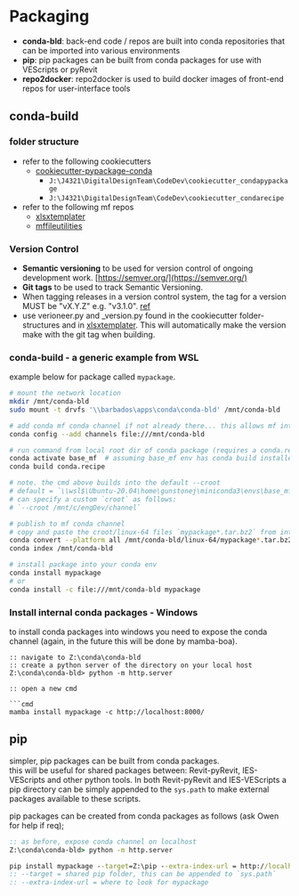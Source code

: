 # Packaging

- __conda-bld__: back-end code / repos are built into conda repositories that can be imported into various environments
- __pip__: pip packages can be built from conda packages for use with VEScripts or pyRevit
- __repo2docker__: repo2docker is used to build docker images of front-end repos for user-interface tools


## conda-build

### folder structure

- refer to the following cookiecutters
  - [cookiecutter-pypackage-conda](https://github.com/michaelaye/cookiecutter-pypackage-conda)
    - `J:\J4321\DigitalDesignTeam\CodeDev\cookiecutter_condapypackage`
    - `J:\J4321\DigitalDesignTeam\CodeDev\cookiecutter_condarecipe`
- refer to the following mf repos
  - [xlsxtemplater](https://github.com/gunstonej/xlsxtemplater)
  - [mffileutilities](https://github.com/buckettt/mffileutilities)

### Version Control

- __Semantic versioning__ to be used for version control of ongoing development work.
[https://semver.org/](https://semver.org/)
- __Git tags__ to be used to track Semantic Versioning.
- When tagging releases in a version control system, the tag for a version MUST be "vX.Y.Z" e.g. "v3.1.0". 
[ref](https://stackoverflow.com/questions/2006265/is-there-a-standard-naming-convention-for-git-tags)
- use verioneer.py and _version.py found in the cookiecutter folder-structures and in [xlsxtemplater](https://github.com/gunstonej/xlsxtemplater). This will automatically make the version make with the git tag when building.

### conda-build - a generic example from WSL

example below for package called `mypackage`.

```bash
# mount the network location
mkdir /mnt/conda-bld
sudo mount -t drvfs '\\barbados\apps\conda\conda-bld' /mnt/conda-bld

# add conda mf conda channel if not already there... this allows mf internal pacakges to be included in the build
conda config --add channels file:///mnt/conda-bld 

# run command from local root dir of conda package (requires a conda.recipe folder in the dir)
conda activate base_mf  # assuming base_mf env has conda build installed
conda build conda.recipe

# note. the cmd above builds into the default --croot
# default = `\\wsl$\Ubuntu-20.04\home\gunstonej\miniconda3\envs\base_mf\conda-bld`
# can specify a custom `croot` as follows:
# `--croot /mnt/c/engDev/channel`

# publish to mf conda channel
# copy and paste the croot/linux-64 files `mypackage*.tar.bz2` from into `\\barbados\apps\conda\conda-bld\linux-64`
conda convert --platform all /mnt/conda-bld/linux-64/mypackage*.tar.bz2
conda index /mnt/conda-bld

# install package into your conda env
conda install mypackage
# or 
conda install -c file:///mnt/conda-bld mypackage
```

### Install internal conda packages - Windows

to install conda packages into windows you need to expose the conda channel (again, in the future this will be done by mamba-boa).

```{cmd}
:: navigate to Z:\conda\conda-bld
:: create a python server of the directory on your local host
Z:\conda\conda-bld> python -m http.server

:: open a new cmd

```cmd
mamba install mypackage -c http://localhost:8000/
```

## pip

simpler, pip packages can be built from conda packages.  
this will be useful for shared packages between: Revit-pyRevit, IES-VEScripts and other python tools.
In both Revit-pyRevit and IES-VEScripts a pip directory can be simply appended to the `sys.path` to make external packages available to these scripts.

pip packages can be created from conda packages as follows (ask Owen for help if req);

```cmd
:: as before, expose conda channel on localhost
Z:\conda\conda-bld> python -m http.server

pip install mypackage --target=Z:\pip --extra-index-url = http://localhost:8000/
:: --target = shared pip folder, this can be appended to `sys.path`
:: --extra-index-url = where to look for mypackage
```
